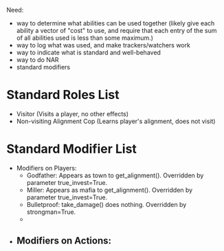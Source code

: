 Need:

- way to determine what abilities can be used together (likely give each ability a vector of "cost" to use, and require that each entry of the sum of all abilities used is less than some maximum.)
- way to log what was used, and make trackers/watchers work
- way to indicate what is standard and well-behaved
- way to do NAR
- standard modifiers

# Standard Roles List
- Visitor (Visits a player, no other effects)
- Non-visiting Alignment Cop (Learns player's alignment, does not visit)


# Standard Modifier List
- Modifiers on Players:
  - Godfather: Appears as town to get_alignment(). Overridden by parameter true_invest=True.
  - Miller: Appears as mafia to get_alignment().
  Overridden by parameter true_invest=True.
  - Bulletproof: take_damage() does nothing. Overridden by strongman=True.
  - 
- Modifiers on Actions:
  - 